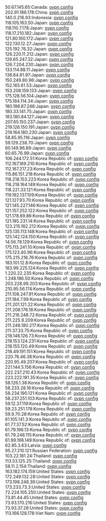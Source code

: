 50.67.145.65:Canada: [ovpn config](vpn/50_67_145_65.ovpn)  
202.91.186.178:China: [ovpn config](vpn/202_91_186_178.ovpn)  
140.0.216.93:Indonesia: [ovpn config](vpn/140_0_216_93.ovpn)  
118.105.163.50:Japan: [ovpn config](vpn/118_105_163_50.ovpn)  
118.110.7.178:Japan: [ovpn config](vpn/118_110_7_178.ovpn)  
118.17.210.182:Japan: [ovpn config](vpn/118_17_210_182.ovpn)  
121.80.160.172:Japan: [ovpn config](vpn/121_80_160_172.ovpn)  
122.130.12.27:Japan: [ovpn config](vpn/122_130_12_27.ovpn)  
125.192.76.32:Japan: [ovpn config](vpn/125_192_76_32.ovpn)  
126.220.11.212:Japan: [ovpn config](vpn/126_220_11_212.ovpn)  
126.65.247.32:Japan: [ovpn config](vpn/126_65_247_32.ovpn)  
126.7.204.230:Japan: [ovpn config](vpn/126_7_204_230.ovpn)  
133.114.88.11:Japan: [ovpn config](vpn/133_114_88_11.ovpn)  
138.64.81.97:Japan: [ovpn config](vpn/138_64_81_97.ovpn)  
150.249.80.96:Japan: [ovpn config](vpn/150_249_80_96.ovpn)  
152.165.61.53:Japan: [ovpn config](vpn/152_165_61_53.ovpn)  
153.206.159.133:Japan: [ovpn config](vpn/153_206_159_133.ovpn)  
175.128.56.104:Japan: [ovpn config](vpn/175_128_56_104.ovpn)  
175.184.114.34:Japan: [ovpn config](vpn/175_184_114_34.ovpn)  
180.198.87.246:Japan: [ovpn config](vpn/180_198_87_246.ovpn)  
180.33.141.75:Japan: [ovpn config](vpn/180_33_141_75.ovpn)  
183.180.84.127:Japan: [ovpn config](vpn/183_180_84_127.ovpn)  
207.65.150.237:Japan: [ovpn config](vpn/207_65_150_237.ovpn)  
219.126.150.191:Japan: [ovpn config](vpn/219_126_150_191.ovpn)  
219.164.180.230:Japan: [ovpn config](vpn/219_164_180_230.ovpn)  
58.85.95.116:Japan: [ovpn config](vpn/58_85_95_116.ovpn)  
59.129.238.70:Japan: [ovpn config](vpn/59_129_238_70.ovpn)  
60.149.96.89:Japan: [ovpn config](vpn/60_149_96_89.ovpn)  
60.65.76.99:Japan: [ovpn config](vpn/60_65_76_99.ovpn)  
106.244.172.51:Korea Republic of: [ovpn config](vpn/106_244_172_51.ovpn)  
112.167.169.210:Korea Republic of: [ovpn config](vpn/112_167_169_210.ovpn)  
112.167.217.23:Korea Republic of: [ovpn config](vpn/112_167_217_23.ovpn)  
115.86.151.218:Korea Republic of: [ovpn config](vpn/115_86_151_218.ovpn)  
118.218.153.223:Korea Republic of: [ovpn config](vpn/118_218_153_223.ovpn)  
118.218.164.149:Korea Republic of: [ovpn config](vpn/118_218_164_149.ovpn)  
118.221.33.121:Korea Republic of: [ovpn config](vpn/118_221_33_121.ovpn)  
119.192.137.109:Korea Republic of: [ovpn config](vpn/119_192_137_109.ovpn)  
121.127.93.70:Korea Republic of: [ovpn config](vpn/121_127_93_70.ovpn)  
121.145.227.146:Korea Republic of: [ovpn config](vpn/121_145_227_146.ovpn)  
121.157.252.122:Korea Republic of: [ovpn config](vpn/121_157_252_122.ovpn)  
121.178.69.86:Korea Republic of: [ovpn config](vpn/121_178_69_86.ovpn)  
121.185.231.14:Korea Republic of: [ovpn config](vpn/121_185_231_14.ovpn)  
123.215.182.212:Korea Republic of: [ovpn config](vpn/123_215_182_212.ovpn)  
125.135.113.148:Korea Republic of: [ovpn config](vpn/125_135_113_148.ovpn)  
125.142.124.150:Korea Republic of: [ovpn config](vpn/125_142_124_150.ovpn)  
14.56.78.129:Korea Republic of: [ovpn config](vpn/14_56_78_129.ovpn)  
175.113.241.10:Korea Republic of: [ovpn config](vpn/175_113_241_10.ovpn)  
175.123.40.96:Korea Republic of: [ovpn config](vpn/175_123_40_96.ovpn)  
175.215.216.76:Korea Republic of: [ovpn config](vpn/175_215_216_76.ovpn)  
183.101.12.8:Korea Republic of: [ovpn config](vpn/183_101_12_8.ovpn)  
183.99.225.124:Korea Republic of: [ovpn config](vpn/183_99_225_124.ovpn)  
1.220.22.235:Korea Republic of: [ovpn config](vpn/1_220_22_235.ovpn)  
1.248.186.50:Korea Republic of: [ovpn config](vpn/1_248_186_50.ovpn)  
203.228.99.203:Korea Republic of: [ovpn config](vpn/203_228_99_203.ovpn)  
210.95.56.174:Korea Republic of: [ovpn config](vpn/210_95_56_174.ovpn)  
211.108.247.91:Korea Republic of: [ovpn config](vpn/211_108_247_91.ovpn)  
211.184.7.99:Korea Republic of: [ovpn config](vpn/211_184_7_99.ovpn)  
211.201.121.22:Korea Republic of: [ovpn config](vpn/211_201_121_22.ovpn)  
211.208.176.18:Korea Republic of: [ovpn config](vpn/211_208_176_18.ovpn)  
211.216.248.72:Korea Republic of: [ovpn config](vpn/211_216_248_72.ovpn)  
211.225.9.209:Korea Republic of: [ovpn config](vpn/211_225_9_209.ovpn)  
211.248.180.217:Korea Republic of: [ovpn config](vpn/211_248_180_217.ovpn)  
211.37.33.75:Korea Republic of: [ovpn config](vpn/211_37_33_75.ovpn)  
218.146.126.73:Korea Republic of: [ovpn config](vpn/218_146_126_73.ovpn)  
218.153.124.231:Korea Republic of: [ovpn config](vpn/218_153_124_231.ovpn)  
218.155.120.49:Korea Republic of: [ovpn config](vpn/218_155_120_49.ovpn)  
218.49.191.151:Korea Republic of: [ovpn config](vpn/218_49_191_151.ovpn)  
220.76.46.38:Korea Republic of: [ovpn config](vpn/220_76_46_38.ovpn)  
220.95.49.207:Korea Republic of: [ovpn config](vpn/220_95_49_207.ovpn)  
221.144.5.156:Korea Republic of: [ovpn config](vpn/221_144_5_156.ovpn)  
222.237.210.43:Korea Republic of: [ovpn config](vpn/222_237_210_43.ovpn)  
223.222.191.35:Korea Republic of: [ovpn config](vpn/223_222_191_35.ovpn)  
58.126.1.38:Korea Republic of: [ovpn config](vpn/58_126_1_38.ovpn)  
58.233.28.16:Korea Republic of: [ovpn config](vpn/58_233_28_16.ovpn)  
58.234.190.121:Korea Republic of: [ovpn config](vpn/58_234_190_121.ovpn)  
58.237.251.103:Korea Republic of: [ovpn config](vpn/58_237_251_103.ovpn)  
59.12.37.119:Korea Republic of: [ovpn config](vpn/59_12_37_119.ovpn)  
59.23.251.178:Korea Republic of: [ovpn config](vpn/59_23_251_178.ovpn)  
59.9.70.28:Korea Republic of: [ovpn config](vpn/59_9_70_28.ovpn)  
61.105.141.3:Korea Republic of: [ovpn config](vpn/61_105_141_3.ovpn)  
61.77.37.52:Korea Republic of: [ovpn config](vpn/61_77_37_52.ovpn)  
61.79.196.13:Korea Republic of: [ovpn config](vpn/61_79_196_13.ovpn)  
61.79.248.115:Korea Republic of: [ovpn config](vpn/61_79_248_115.ovpn)  
61.99.198.149:Korea Republic of: [ovpn config](vpn/61_99_198_149.ovpn)  
62.85.3.63:Latvia: [ovpn config](vpn/62_85_3_63.ovpn)  
95.27.210.121:Russian Federation: [ovpn config](vpn/95_27_210_121.ovpn)  
103.22.181.24:Thailand: [ovpn config](vpn/103_22_181_24.ovpn)  
113.53.125.25:Thailand: [ovpn config](vpn/113_53_125_25.ovpn)  
58.11.2.154:Thailand: [ovpn config](vpn/58_11_2_154.ovpn)  
163.182.174.159:United States: [ovpn config](vpn/163_182_174_159.ovpn)  
172.249.132.28:United States: [ovpn config](vpn/172_249_132_28.ovpn)  
173.198.248.39:United States: [ovpn config](vpn/173_198_248_39.ovpn)  
173.233.73.3:United States: [ovpn config](vpn/173_233_73_3.ovpn)  
72.224.105.250:United States: [ovpn config](vpn/72_224_105_250.ovpn)  
73.81.44.45:United States: [ovpn config](vpn/73_81_44_45.ovpn)  
73.93.170.216:United States: [ovpn config](vpn/73_93_170_216.ovpn)  
73.93.37.28:United States: [ovpn config](vpn/73_93_37_28.ovpn)  
113.166.128.178:Viet Nam: [ovpn config](vpn/113_166_128_178.ovpn)  
